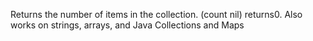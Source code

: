 Returns the number of items in the collection. (count nil) returns0.  Also works on strings, arrays, and Java Collections and Maps